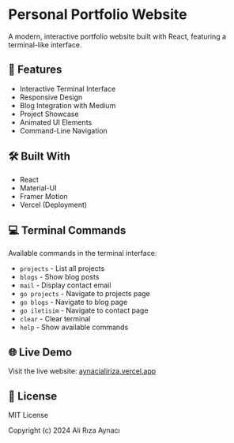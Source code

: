 # Personal Portfolio Website

A modern, interactive portfolio website built with React, featuring a terminal-like interface.

## 🚀 Features

- Interactive Terminal Interface
- Responsive Design
- Blog Integration with Medium
- Project Showcase
- Animated UI Elements
- Command-Line Navigation

## 🛠️ Built With

- React
- Material-UI
- Framer Motion
- Vercel (Deployment)

## 💻 Terminal Commands

Available commands in the terminal interface:

- `projects` - List all projects
- `blogs` - Show blog posts
- `mail` - Display contact email
- `go projects` - Navigate to projects page
- `go blogs` - Navigate to blog page
- `go iletisim` - Navigate to contact page
- `clear` - Clear terminal
- `help` - Show available commands

## 🌐 Live Demo

Visit the live website: [aynacialiriza.vercel.app](https://aynacialiriza.vercel.app/)

## 📝 License

MIT License

Copyright (c) 2024 Ali Rıza Aynacı